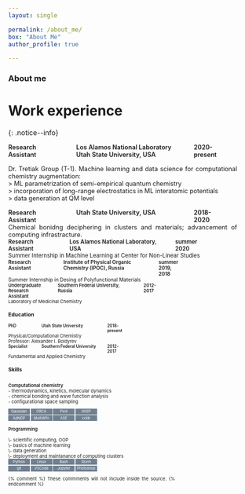 ```yaml
---
layout: single

permalink: /about_me/
box: "About Me"
author_profile: true

---
```

<style>
 
 
.box {
  display: grid;
  grid-template-columns: 6em 6em 6em 6em;
  gap: 0.2em 0.2em;
  font-size: 0.8em;  
}

.box1 {
  display: grid;
  grid-template-columns: 8em 16em 5em;
  gap: 0.2em 0.2em;
  font-size: 0.9em;  
}

.box_ed {
  display: grid;
  grid-template-columns: 8em 16em 5em;
  gap: 3em;
  font-size: 0.9em;  
}

.box_w_d {
  display: grid;
  grid-template-columns: 37em;
  font-size: 0.9em;  
  text-align: justify;
}


.box_item1 {
  text-align: left;
  font-weight: 600;
}

.sp {
   white-space: pre;
     font-weight: 600;
}

.box_item {
  text-align: center;
  color: white;
  background-color:slategray;
  padding: 0.2em 0em 0.2em 0em;
}

table  {
  border: none;
  table-layout: fixed;
  border-collapse:collapse;
  font-size: 0.8em; 
  font-weight: 400;
}
 tr, td {
    border: none;
}
.w {
  max-width: 30ch;
 word-wrap: break-word;
}

</style>

### About me


# Work experience
{: .notice--info}
<div class="box_ed">
  <div class="box_item1">Research<br/> Assistant</div>
  <div class="box_item1">Los Alamos National Laboratory<br/>Utah State University, USA</div>
  <div class="box_item1">2020-present</div>
</div>

<span class="box_w_d"> Dr. Tretiak Group (T-1). Machine learning and data science for computational chemistry augmentation:<br/>
\> ML parametrization of semi-empirical quantum chemistry<br/>
\> incorporation of long-range electrostatics in ML interatomic potentials<br/>
\> data generation at QM level<br/>


<div class="box_ed">
  <div class="box_item1">Research<br/> Assistant</div>
  <div class="box_item1">Utah State University, USA</div>
  <div class="box_item1">2018-<br/>2020</div>
</div>
<span class="box_w_d">Chemical bonidng deciphering in clusters and materials; advancement of computing infrastracture.<br/>

<div class="box_ed">
  <div class="box_item1">Research<br/> Assistant</div>
  <div class="box_item1">Los Alamos National Laboratory, USA</div>
  <div class="box_item1">summer 2020</div>
</div>
<span class="box_w_d">Summer Internship in Machine Learning at Center for Non-Linear Studies<br/>

<div class="box_ed">
  <div class="box_item1">Research<br/> Assistant</div>
  <div class="box_item1">Institute of Physical Organic Chemistry (IPOC), Russia</div>
  <div class="box_item1">summer 2019, 2018</div>
</div>
<span class="box_w_d">Summer Internship in Desing of Polyfunctional Materials<br/>

<div class="box_ed">
  <div class="box_item1">Undergraduate<br/> Research Assistant </div>
  <div class="box_item1">Southern Federal University, Russia</div>
  <div class="box_item1">2012-2017</div>
</div>
<span class="box_w_d">Laboratory of Medicinal Chemistry<br/>

### Education

<div class="box1">
  <div class="box_item1">PhD</div>
  <div class="box_item1">Utah State University</div>
  <div class="box_item1">2018-present</div>
</div>
Physical/Computational Chemistry<br/>
Professor:  Alexander I. Boldyrev<br/> 

<div class="box1">
  <div class="box_item1">Specialist</div>
  <div class="box_item1">Southern Federal University</div>
  <div class="box_item1"> 2012-2017</div>
</div>
Fundamental and Applied Chemistry<br/>



### Skills
<span class="sp">Computational chemistry</span><br/>
\- thermodynamics, kinetics, molecular dynamics<br/>
\- chemical bonding and wave function analysis<br/>
\- configurational space sampling<br/>

<div class="box">
  <div class="box_item">Gaussian</div>
  <div class="box_item">ORCA</div>
  <div class="box_item">Psi4</div>
  <div class="box_item">VASP</div>
  <div class="box_item">AdNDP</div>
  <div class="box_item">MultiWfn</div>
  <div class="box_item">ASE</div>
  <div class="box_item">cclib</div>
</div>
<br/>
<span class="sp">Programming</span><br/>
\- scientific computing, OOP<br/>
\- basics of machine learning<br/>
\- data generation<br/>
\- deployment and maintanance of computing clusters<br/>

<div class="box">
  <div class="box_item">Python</div>
  <div class="box_item">Linux</div>
  <div class="box_item">Bash</div>
  <div class="box_item">Slurm</div>
  <div class="box_item">git</div>
  <div class="box_item">VSCode</div>
  <div class="box_item">Jupyter</div>
  <div class="box_item">Photoshop</div>
</div>

{% comment %} 
    These commments will not include inside the source.
{% endcomment %}